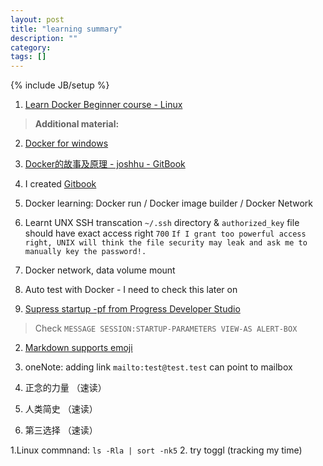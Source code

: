 ```yaml
---
layout: post
title: "learning summary"
description: ""
category: 
tags: []
---
```

{% include JB/setup %}

1. [Learn Docker Beginner course - Linux](https://training.docker.com/user/consume/course_pathway/6582b6bc-f34c-32ea-8de4-4ddb1c53c3f5)
> **Additional material:** 
2. [Docker for windows](https://docs.docker.com/docker-for-windows/)
3. [Docker的故事及原理 - joshhu - GitBook](https://joshhu.gitbooks.io/docker_theory_install/content/DockerBible/story.html)



1. I created [Gitbook](https://yitianxu.gitbooks.io/travelling_journal/content/) 
2. Docker learning: Docker run / Docker image builder / Docker Network


1. Learnt UNX SSH transcation `~/.ssh` directory & `authorized_key` file should have exact access right `700` 
```If I grant too powerful access right, UNIX will think the file security may leak and ask me to manually key the password!. ```

1. Docker network, data volume mount 
2. Auto test with Docker - I need to check this later on 

1. [Supress startup -pf from Progress Developer Studio](http://stackoverflow.com/questions/25139355/how-to-suppress-mmax-value-exceeded-automatically-increasing-from-old-value-to)
> Check `MESSAGE SESSION:STARTUP-PARAMETERS VIEW-AS ALERT-BOX` 
2. [Markdown supports emoji](http://www.webpagefx.com/tools/emoji-cheat-sheet/)

1. oneNote: adding link `mailto:test@test.test` can point to mailbox

1. 正念的力量 （速读）
2. 人类简史 （速读）
3. 第三选择 （速读）

1.Linux commnand:  `ls -Rla | sort -nk5`
2. try toggl (tracking my time)
